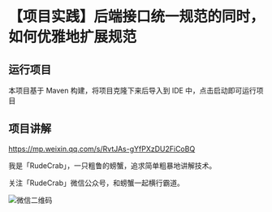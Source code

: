 # 【项目实践】后端接口统一规范的同时，如何优雅地扩展规范

## 运行项目

本项目基于 Maven 构建，将项目克隆下来后导入到 IDE 中，点击启动即可运行项目

## 项目讲解

https://mp.weixin.qq.com/s/RvtJAs-gYfPXzDU2FiCoBQ

我是「RudeCrab」，一只粗鲁的螃蟹，追求简单粗暴地讲解技术。

关注「RudeCrab」微信公众号，和螃蟹一起横行霸道。



![微信二维码](http://ww1.sinaimg.cn/large/dcdff92dgy1glnmky7fb7j20p00dwdig.jpg)